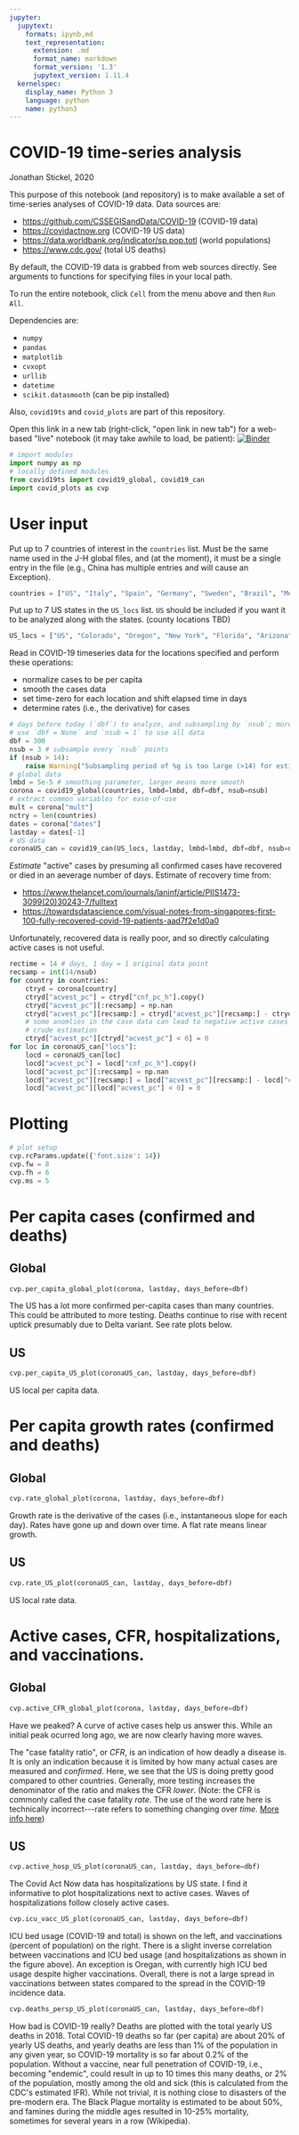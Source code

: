 ```yaml
---
jupyter:
  jupytext:
    formats: ipynb,md
    text_representation:
      extension: .md
      format_name: markdown
      format_version: '1.3'
      jupytext_version: 1.11.4
  kernelspec:
    display_name: Python 3
    language: python
    name: python3
---
```


# COVID-19 time-series analysis

Jonathan Stickel, 2020

This purpose of this notebook (and repository) is to make available a set of time-series
analyses of COVID-19 data. Data sources are:

- https://github.com/CSSEGISandData/COVID-19 (COVID-19 data)
- https://covidactnow.org (COVID-19 US data)
- https://data.worldbank.org/indicator/sp.pop.totl (world populations)
- https://www.cdc.gov/ (total US deaths)

By default, the COVID-19 data is grabbed from web sources directly. See arguments to functions for specifying files in your local path.

To run the entire notebook, click `Cell` from the menu above and then `Run All`.

Dependencies are:

- `numpy`
- `pandas`
- `matplotlib`
- `cvxopt`
- `urllib`
- `datetime`
- `scikit.datasmooth` (can be pip installed)

Also, `covid19ts` and `covid_plots` are part of this repository.

Open this link in a new tab (right-click, "open link in new tab") for a web-based "live" notebook (it may take awhile to load, be patient):
[![Binder](https://mybinder.org/badge_logo.svg)](https://mybinder.org/v2/gh/jjstickel/covid-19_ts_analysis.git/master?filepath=analyze_covid_time_series_notebook.ipynb)


```python
# import modules
import numpy as np
# locally defined modules
from covid19ts import covid19_global, covid19_can
import covid_plots as cvp
```

# User input

Put up to 7 countries of interest in the `countries` list. Must be the same name used in the J-H global files, and (at the moment), it must be a single entry in the file (e.g., China has multiple entries and will cause an Exception). 

```python
countries = ["US", "Italy", "Spain", "Germany", "Sweden", "Brazil", "Mexico"]
```

Put up to 7 US states in the `US_locs` list. `US` should be included if you want it to be analyzed along with the states. (county locations TBD)

```python
US_locs = ["US", "Colorado", "Oregon", "New York", "Florida", "Arizona", "South Dakota"]
```

Read in COVID-19 timeseries data for the locations specified and perform these operations:
- normalize cases to be per capita
- smooth the cases data
- set time-zero for each location and shift elapsed time in days
- determine rates (i.e., the derivative) for cases

```python
# days before today (`dbf`) to analyze, and subsampling by `nsub`; more data takes a little more processing time;
# use `dbf = None` and `nsub = 1` to use all data
dbf = 300 
nsub = 3 # subsample every `nsub` points
if (nsub > 14):
    raise Warning("Subsampling period of %g is too large (>14) for estimating active cases" % nsub)
# global data
lmbd = 5e-5 # smoothing parameter, larger means more smooth
corona = covid19_global(countries, lmbd=lmbd, dbf=dbf, nsub=nsub)
# extract common variables for ease-of-use
mult = corona["mult"]
nctry = len(countries)
dates = corona["dates"]
lastday = dates[-1]
# US data
coronaUS_can = covid19_can(US_locs, lastday, lmbd=lmbd, dbf=dbf, nsub=nsub)
```

*Estimate* "active" cases by presuming all confirmed cases have recovered or died in an aeverage number of days. Estimate of recovery time from:
- https://www.thelancet.com/journals/laninf/article/PIIS1473-3099(20)30243-7/fulltext
- https://towardsdatascience.com/visual-notes-from-singapores-first-100-fully-recovered-covid-19-patients-aad7f2e1d0a0

Unfortunately, recovered data is really poor, and so directly calculating active cases is not useful.

```python
rectime = 14 # days, 1 day = 1 original data point
recsamp = int(14/nsub)
for country in countries:
    ctryd = corona[country]
    ctryd["acvest_pc"] = ctryd["cnf_pc_h"].copy()
    ctryd["acvest_pc"][:recsamp] = np.nan
    ctryd["acvest_pc"][recsamp:] = ctryd["acvest_pc"][recsamp:] - ctryd["cnf_pc"][:-recsamp]
    # some anomlies in the case data can lead to negative active cases for this
    # crude estimation
    ctryd["acvest_pc"][ctryd["acvest_pc"] < 0] = 0
for loc in coronaUS_can["locs"]:
    locd = coronaUS_can[loc]
    locd["acvest_pc"] = locd["cnf_pc_h"].copy()
    locd["acvest_pc"][:recsamp] = np.nan
    locd["acvest_pc"][recsamp:] = locd["acvest_pc"][recsamp:] - locd["cnf_pc"][:-recsamp]
    locd["acvest_pc"][locd["acvest_pc"] < 0] = 0
```

# Plotting

```python
# plot setup
cvp.rcParams.update({'font.size': 14})
cvp.fw = 8
cvp.fh = 6
cvp.ms = 5
```

# Per capita cases (confirmed and deaths)


## Global

```python
cvp.per_capita_global_plot(corona, lastday, days_before=dbf)
```

The US has a lot more confirmed per-capita cases than many countries. This could be attributed to more testing. Deaths continue to rise with recent uptick presumably due to Delta variant. See rate plots below.


## US

```python
cvp.per_capita_US_plot(coronaUS_can, lastday, days_before=dbf)
```

US local per capita data. 


# Per capita growth rates (confirmed and deaths)


## Global

```python
cvp.rate_global_plot(corona, lastday, days_before=dbf)
```

Growth rate is the derivative of the cases (i.e., instantaneous slope for each day). Rates have gone up and down over time. A flat rate means linear growth.


## US

```python
cvp.rate_US_plot(coronaUS_can, lastday, days_before=dbf)
```

US local rate data. 


# Active cases, CFR, hospitalizations, and vaccinations. 


## Global

```python
cvp.active_CFR_global_plot(corona, lastday, days_before=dbf)
```

Have we peaked? A curve of active cases help us answer this. While an initial peak ocurred long ago, we are now clearly having more waves.

The "case fatality ratio", or *CFR*, is an indication of how deadly a disease is. It is only an indication because it is limited by how many actual cases are measured and *confirmed*. Here, we see that the US is doing pretty good compared to other countries. Generally, more testing increases the denominator of the ratio and makes the CFR *lower*. (Note: the CFR is commonly called the case fatality *rate*. The use of the word rate here is technically incorrect---rate refers to something changing over *time*. [More info here](https://ourworldindata.org/coronavirus?fbclid=IwAR3zOvtt7gqkhitoHJ_lXDr3eDeE_JPtfukpOkY94PSaBm_hmrMvWCXWFpg#what-do-we-know-about-the-risk-of-dying-from-covid-19))


## US

```python
cvp.active_hosp_US_plot(coronaUS_can, lastday, days_before=dbf)
```

The Covid Act Now data has hospitalizations by US state. I find it informative to plot hospitalizations next to active cases. Waves of hospitalizations follow closely active cases.

```python
cvp.icu_vacc_US_plot(coronaUS_can, lastday, days_before=dbf)
```

ICU bed usage (COVID-19 and total) is shown on the left, and vaccinations (percent of population) on the right. There is a slight inverse correlation between vaccinations and ICU bed usage (and hospitalizations as shown in the figure above). An exception is Oregan, with currently high ICU bed usage despite higher vaccinations. Overall, there is not a large spread in vaccinations between states compared to the spread in the COVID-19 incidence data.

```python
cvp.deaths_persp_US_plot(coronaUS_can, lastday, days_before=dbf)
```

How bad is COVID-19 really? Deaths are plotted with the total yearly US deaths in 2018. Total COVID-19 deaths so far (per capita) are about 20% of yearly US deaths, and yearly deaths are less than 1% of the population in any given year, so COVID-19 mortality is so far about 0.2% of the population. Without a vaccine, near full penetration of COVID-19, i.e., becoming "endemic", could result in up to 10 times this many deaths, or 2% of the population, mostly among the old and sick (this is calculated from the CDC's estimated IFR). While not trivial, it is nothing close to disasters of the pre-modern era. The Black Plague mortality is estimated to be about 50%, and famines during the middle ages resulted in 10-25% mortality, sometimes for several years in a row (Wikipedia).
